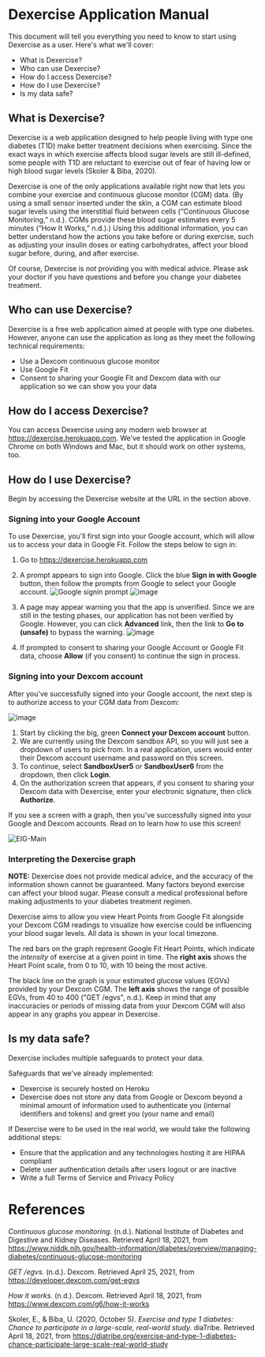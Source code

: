 # Dexercise Application Manual

This document will tell you everything you need to know to start using Dexercise as a user.  Here's what we'll cover:

- What is Dexercise?
- Who can use Dexercise?
- How do I access Dexercise?
- How do I use Dexercise?
- Is my data safe?

## What is Dexercise?

Dexercise is a web application designed to help people living with type one diabetes (T1D) make better treatment decisions when exercising.  Since the exact ways in which exercise affects blood sugar levels are still ill-defined, some people with T1D are reluctant to exercise out of fear of having low or high blood sugar levels (Skoler & Biba, 2020).

Dexercise is one of the only applications available right now that lets you combine your exercise and continuous glucose monitor (CGM) data.  (By using a small sensor inserted under the skin, a CGM can estimate blood sugar levels using the interstitial fluid between cells (“Continuous Glucose Monitoring,” n.d.).  CGMs provide these blood sugar estimates every 5 minutes (“How It Works,” n.d.).)  Using this additional information, you can better understand how the actions you take before or during exercise, such as adjusting your insulin doses or eating carbohydrates, affect your blood sugar before, during, and after exercise.

Of course, Dexercise is _not_ providing you with medical advice.  Please ask your doctor if you have questions and before you change your diabetes treatment.

## Who can use Dexercise?

Dexercise is a free web application aimed at people with type one diabetes.  However, anyone can use the application as long as they meet the following technical requirements:

- Use a Dexcom continuous glucose monitor
- Use Google Fit
- Consent to sharing your Google Fit and Dexcom data with our application so we can show you your data

## How do I access Dexercise?

You can access Dexercise using any modern web browser at https://dexercise.herokuapp.com.  We've tested the application in Google Chrome on both Windows and Mac, but it should work on other systems, too.

## How do I use Dexercise?

Begin by accessing the Dexercise website at the URL in the section above.

### Signing into your Google Account

To use Dexercise, you'll first sign into your Google account, which will allow us to access your data in Google Fit.  Follow the steps below to sign in:

1. Go to https://dexercise.herokuapp.com

2. A prompt appears to sign into Google.  Click the blue **Sign in with Google** button, then follow the prompts from Google to select your Google account.
![Google signin prompt](https://user-images.githubusercontent.com/5790137/115498002-b5648a00-a23a-11eb-978b-effaf78f3c99.png)
![image](https://user-images.githubusercontent.com/5790137/115498339-623f0700-a23b-11eb-993d-63fda312d5ec.png)

3. A page may appear warning you that the app is unverified.  Since we are still in the testing phases, our application has not been verified by Google.  However, you can click **Advanced** link, then the link to **Go to <ADD URL HERE> (unsafe)** to bypass the warning.
![image](https://user-images.githubusercontent.com/5790137/115498304-55baae80-a23b-11eb-91d4-f9ce035681f6.png)
  
4. If prompted to consent to sharing your Google Account or Google Fit data, choose **Allow** (if you consent) to continue the sign in process.

### Signing into your Dexcom account

After you've successfully signed into your Google account, the next step is to authorize access to your CGM data from Dexcom:

![image](https://user-images.githubusercontent.com/5790137/115498635-f27d4c00-a23b-11eb-85ef-7058c320b8c1.png)

1. Start by clicking the big, green **Connect your Dexcom account** button.
2. We are currently using the Dexcom sandbox API, so you will just see a dropdown of users to pick from.  In a real application, users would enter their Dexcom account username and password on this screen.
3. To continue, select **SandboxUser5** or **SandboxUser6** from the dropdown, then click **Login**.
4. On the authorization screen that appears, if you consent to sharing your Dexcom data with Dexercise, enter your electronic signature, then click **Authorize**.

If you see a screen with a graph, then you've successfully signed into your Google and Dexcom accounts.  Read on to learn how to use this screen!

![EIG-Main](https://user-images.githubusercontent.com/5790137/115981975-a5fc7e00-a565-11eb-8a7b-13cfb56b5ac6.png)


### Interpreting the Dexercise graph

**NOTE:** Dexercise does not provide medical advice, and the accuracy of the information shown cannot be guaranteed. Many factors beyond exercise can affect your blood sugar.  Please consult a medical professional before making adjustments to your diabetes treatment regimen.

Dexercise aims to allow you view Heart Points from Google Fit alongside your Dexcom CGM readings to visualize how exercise could be influencing your blood sugar levels. All data is shown in your local timezone.

The red bars on the graph represent Google Fit Heart Points, which indicate the _intensity_ of exercise at a given point in time.  The **right axis** shows the Heart Point scale, from 0 to 10, with 10 being the most active.

The black line on the graph is your estimated glucose values (EGVs) provided by your Dexcom CGM.  The **left axis** shows the range of possible EGVs, from 40 to 400 ("GET /egvs", n.d.).  Keep in mind that any inaccuracies or periods of missing data from your Dexcom CGM will also appear in any graphs you appear in Dexercise.

## Is my data safe?

Dexercise includes multiple safeguards to protect your data.

Safeguards that we've already implemented:

- Dexercise is securely hosted on Heroku
- Dexercise does not store any data from Google or Dexcom beyond a minimal amount of information used to authenticate you (internal identifiers and tokens) and greet you (your name and email)

If Dexercise were to be used in the real world, we would take the following additional steps:

- Ensure that the application and any technologies hosting it are HIPAA compliant
- Delete user authentication details after users logout or are inactive
- Write a full Terms of Service and Privacy Policy

# References

_Continuous glucose monitoring._ (n.d.). National Institute of Diabetes and Digestive and Kidney Diseases. Retrieved April 18, 2021, from https://www.niddk.nih.gov/health-information/diabetes/overview/managing-diabetes/continuous-glucose-monitoring

_GET /egvs._ (n.d.). Dexcom. Retrieved April 25, 2021, from https://developer.dexcom.com/get-egvs

_How it works._ (n.d.). Dexcom. Retrieved April 18, 2021, from https://www.dexcom.com/g6/how-it-works

Skoler, E., & Biba, U. (2020, October 5). _Exercise and type 1 diabetes: Chance to participate in a large-scale, real-world study._ diaTribe. Retrieved April 18, 2021, from https://diatribe.org/exercise-and-type-1-diabetes-chance-participate-large-scale-real-world-study

